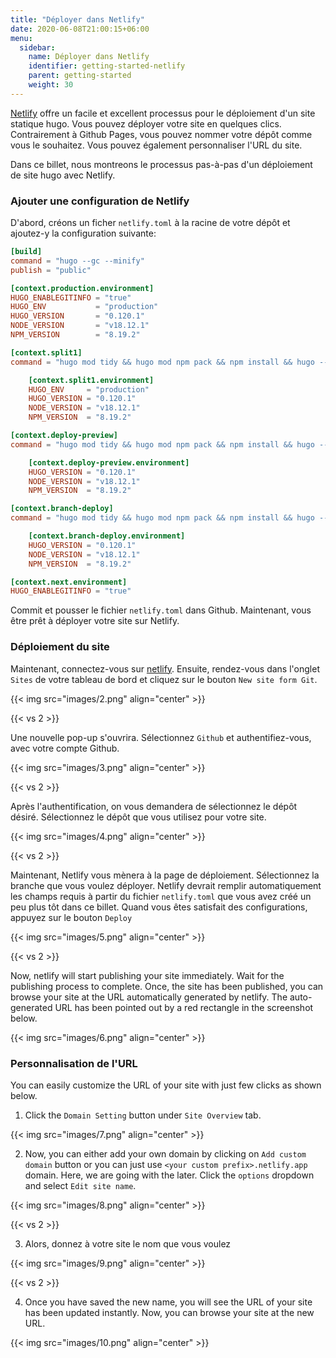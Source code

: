```yaml
---
title: "Déployer dans Netlify"
date: 2020-06-08T21:00:15+06:00
menu:
  sidebar:
    name: Déployer dans Netlify
    identifier: getting-started-netlify
    parent: getting-started
    weight: 30
---
```


[Netlify](https://www.netlify.com/) offre un facile et excellent processus pour le déploiement d'un site statique hugo. Vous pouvez déployer votre site en quelques clics. Contrairement à Github Pages, vous pouvez nommer votre dépôt comme vous le souhaitez. Vous pouvez également personnaliser l'URL du site.

Dans ce billet, nous montreons le processus pas-à-pas d'un déploiement de site hugo avec Netlify.

### Ajouter une configuration de Netlify

D'abord, créons un ficher `netlify.toml` à la racine de votre dépôt et ajoutez-y la configuration suivante:

```toml
[build]
command = "hugo --gc --minify"
publish = "public"

[context.production.environment]
HUGO_ENABLEGITINFO = "true"
HUGO_ENV           = "production"
HUGO_VERSION       = "0.120.1"
NODE_VERSION       = "v18.12.1"
NPM_VERSION        = "8.19.2"

[context.split1]
command = "hugo mod tidy && hugo mod npm pack && npm install && hugo --gc --minify --enableGitInfo"

    [context.split1.environment]
    HUGO_ENV     = "production"
    HUGO_VERSION = "0.120.1"
    NODE_VERSION = "v18.12.1"
    NPM_VERSION  = "8.19.2"

[context.deploy-preview]
command = "hugo mod tidy && hugo mod npm pack && npm install && hugo --gc --minify --buildFuture -b $DEPLOY_PRIME_URL"

    [context.deploy-preview.environment]
    HUGO_VERSION = "0.120.1"
    NODE_VERSION = "v18.12.1"
    NPM_VERSION  = "8.19.2"

[context.branch-deploy]
command = "hugo mod tidy && hugo mod npm pack && npm install && hugo --gc --minify -b $DEPLOY_PRIME_URL"

    [context.branch-deploy.environment]
    HUGO_VERSION = "0.120.1"
    NODE_VERSION = "v18.12.1"
    NPM_VERSION  = "8.19.2"

[context.next.environment]
HUGO_ENABLEGITINFO = "true"
```

Commit et pousser le fichier `netlify.toml` dans Github. Maintenant, vous être prêt à déployer votre site sur Netlify.

### Déploiement du site

Maintenant, connectez-vous sur [netlify](https://www.netlify.com/). Ensuite, rendez-vous dans l'onglet `Sites` de votre tableau de bord et cliquez sur le bouton `New site form Git`.

{{< img src="images/2.png" align="center" >}}

{{< vs 2 >}}


Une nouvelle pop-up s'ouvrira. Sélectionnez `Github` et authentifiez-vous, avec votre compte Github.

{{< img src="images/3.png" align="center" >}}

{{< vs 2 >}}

Après l'authentification, on vous demandera de sélectionnez le dépôt désiré. Sélectionnez le dépôt que vous utilisez pour votre site.

{{< img src="images/4.png" align="center" >}}

{{< vs 2 >}}

Maintenant, Netlify vous mènera à la page de déploiement. Sélectionnez la branche que vous voulez déployer. Netlify devrait remplir automatiquement les champs requis à partir du fichier `netlify.toml` que vous avez créé un peu plus tôt dans ce billet. Quand vous êtes satisfait des configurations, appuyez sur le bouton `Deploy`

{{< img src="images/5.png" align="center" >}}

{{< vs 2 >}}

Now, netlify will start publishing your site immediately. Wait for the publishing process to complete. Once, the site has been published, you can browse your site at the URL automatically generated by netlify. The auto-generated URL has been pointed out by a red rectangle in the screenshot below.

{{< img src="images/6.png" align="center" >}}

### Personnalisation de l'URL

You can easily customize the URL of your site with just few clicks as shown below.

1. Click the `Domain Setting` button under `Site Overview` tab.

{{< img src="images/7.png" align="center" >}}

2. Now, you can either add your own domain by clicking on `Add custom domain` button or you can just use `<your custom prefix>.netlify.app` domain. Here, we are going with the later. Click the `options` dropdown and select `Edit site name`.

{{< img src="images/8.png" align="center" >}}

{{< vs 2 >}}

3. Alors, donnez à votre site le nom que vous voulez

{{< img src="images/9.png" align="center" >}}

{{< vs 2 >}}

4. Once you have saved the new name, you will see the URL of your site has been updated instantly. Now, you can browse your site at the new URL.

{{< img src="images/10.png" align="center" >}}
